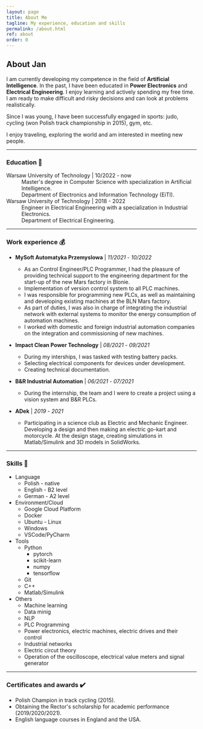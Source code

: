 ```yaml
---
layout: page
title: About Me
tagline: My experience, education and skills
permalink: /about.html
ref: about
order: 0
---
```


## About Jan 

I am currently developing my competence in the field of **Artificial Intelligence**. In the past, I have been educated in **Power Electronics** and **Electrical Engineering**. I enjoy learning and actively spending my free time. I am ready to make difficult and risky decisions and can look at problems realistically.

Since I was young, I have been successfully engaged in sports: judo, cycling (won Polish track championship in 2015), gym, etc. 

I enjoy traveling, exploring the world and am interested in meeting new people.  

* * *
### Education 📖
<dl> 
<dt>Warsaw University of Technology | 10/2022 - now</dt>
<dd> Master's degree in Computer Science with specialization in Artificial Intelligence. <br>Department of Electronics and Information Technology (EiTI).</dd>

<dt>Warsaw University of Technology | 2018 - 2022</dt>
<dd> Engineer in Electrical Engineering with a specialization in Industrial Electronics. <br> Department of Electrical Engineering.</dd>
</dl>


* * *
### Work experience 💰
- **MySoft Automatyka Przemyslowa** | _11/2021_ - _10/2022_ 
  - As an Control Engineer/PLC Programmer, I had the pleasure of providing technical support to the engineering department for the start-up of the new Mars factory in Blonie.
  - Implementation of version control system to all PLC machines.
  - I was responsible for programming new PLCs, as well as maintaining and developing existing machines at the BLN Mars factory. 
  - As part of duties, I was also in charge of integrating the industrial network with external systems to monitor the energy consumption of automation machines. 
  - I worked with domestic and foreign industrial automation companies on the integration and commissioning of new machines.

- **Impact Clean Power Technology** | _08/2021_ - _09/2021_ 
  - During my interships, I was tasked with testing battery packs. 
  - Selecting electrical components for devices under development.
  - Creating technical documentation.

- **B&R Industrial Automation** | _06/2021_ - _07/2021_
   - During the internship, the team and I were to create a project using a vision system and B&R PLCs.  

- **ADek** | _2019_ - _2021_
   - Participating in a science club as Electric and Mechanic Engineer. Developing a design and then making an electric go-kart and motorcycle. At the design stage, creating simulations in Matlab/Simulink and 3D models in SolidWorks.

* * *
### Skills 💎 
* Language
    * Polish - native
    * English - B2 level
    * German - A2 level
* Environment/Cloud
    * Google Cloud Platform
    * Docker 
    * Ubuntu - Linux
    * Windows 
    * VSCode/PyCharm
* Tools
    * Python 
        * pytorch
        * scikit-learn
        * numpy
        * tensorflow
    * Git 
    * C++  
    * Matlab/Simulink
* Others 
    * Machine learning
    * Data minig 
    * NLP
    * PLC Programming 
    * Power electronics, electric machines, electric drives and their control
    * Industrial networks 
    * Electric circut theory 
    * Operation of the oscilloscope, electrical value meters and signal generator


* * *
### Certificates and awards ✔️
* Polish Champion in track cycling (2015).
* Obtaining the Rector's scholarship for academic performance (2019/2020/2021).
* English language courses in England and the USA. 

